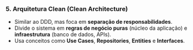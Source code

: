 ### 5. **Arquitetura Clean (Clean Architecture)**

- Similar ao DDD, mas foca em **separação de responsabilidades**.
- Divide o sistema em **regras de negócio puras** (núcleo da aplicação) e **infraestrutura** (banco de dados, APIs).
- Usa conceitos como **Use Cases**, **Repositories**, **Entities** e **Interfaces**.
